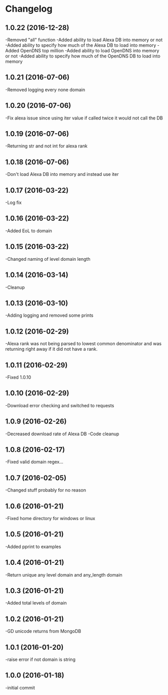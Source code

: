Changelog
=========
1.0.22 (2016-12-28)
-------------------
-Removed "all" function
-Added ability to load Alexa DB into memory or not
-Added ability to specify how much of the Alexa DB to load into memory
-Added OpenDNS top million
-Added ability to load OpenDNS into memory or not
-Added ability to specify how much of the OpenDNS DB to load into memory

1.0.21 (2016-07-06)
-------------------
-Removed logging every none domain

1.0.20 (2016-07-06)
-------------------
-Fix alexa issue since using iter value if called twice it would not call the DB

1.0.19 (2016-07-06)
-------------------
-Returning str and not int for alexa rank

1.0.18 (2016-07-06)
-------------------
-Don't load Alexa DB into memory and instead use iter

1.0.17 (2016-03-22)
-------------------
-Log fix

1.0.16 (2016-03-22)
-------------------
-Added EoL to domain

1.0.15 (2016-03-22)
-------------------
-Changed naming of level domain length

1.0.14 (2016-03-14)
-------------------
-Cleanup

1.0.13 (2016-03-10)
-------------------
-Adding logging and removed some prints

1.0.12 (2016-02-29)
-------------------
-Alexa rank was not being parsed to lowest common denominator and was returning right away if it did not have a rank.

1.0.11 (2016-02-29)
-------------------
-Fixed 1.0.10

1.0.10 (2016-02-29)
-------------------
-Download error checking and switched to requests

1.0.9 (2016-02-26)
-------------------
-Decreased download rate of Alexa DB
-Code cleanup

1.0.8 (2016-02-17)
-------------------
-Fixed valid domain regex...

1.0.7 (2016-02-05)
-------------------
-Changed stuff probably for no reason

1.0.6 (2016-01-21)
-------------------
-Fixed home directory for windows or linux

1.0.5 (2016-01-21)
-------------------
-Added pprint to examples

1.0.4 (2016-01-21)
-------------------
-Return unique any level domain and any_length domain

1.0.3 (2016-01-21)
-------------------
-Added total levels of domain

1.0.2 (2016-01-21)
-------------------
-GD unicode returns from MongoDB

1.0.1 (2016-01-20)
-------------------
-raise error if not domain is string

1.0.0 (2016-01-18)
-------------------
-initial commit